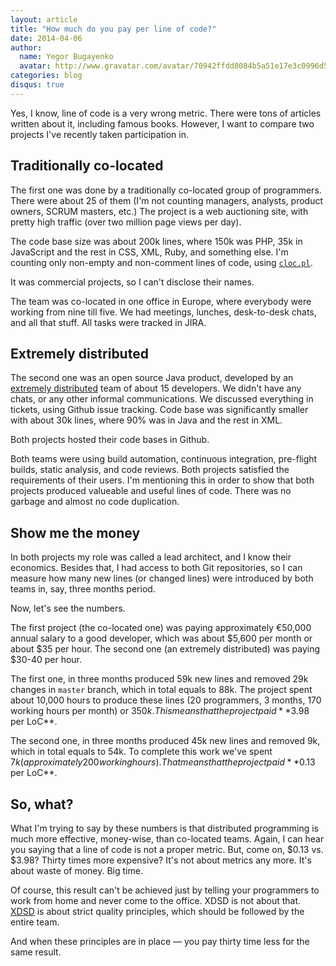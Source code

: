 ```yaml
---
layout: article
title: "How much do you pay per line of code?"
date: 2014-04-06
author:
  name: Yegor Bugayenko
  avatar: http://www.gravatar.com/avatar/70942ffdd8084b5a51e17e3c0996d53c?s=300
categories: blog
disqus: true
---
```


Yes, I know, line of code is a very wrong metric. There were tons of
articles written about it, including famous books. However, I want to
compare two projects I've recently taken participation in.

## Traditionally co-located

The first one was done by a traditionally co-located group of programmers.
There were about 25 of them (I'm not counting managers, analysts,
product owners, SCRUM masters, etc.) The project is a web auctioning site, with
pretty high traffic (over two million page views per day).

The code base size was about 200k lines, where 150k was PHP, 35k in JavaScript and the
rest in CSS, XML, Ruby, and something else. I'm counting only non-empty and
non-comment lines of code, using
[`cloc.pl`](http://cloc.sourceforge.net/).

It was commercial projects, so I can't disclose their names.

The team was co-located in one office in Europe, where everybody were
working from nine till five. We had meetings, lunches, desk-to-desk chats,
and all that stuff. All tasks were tracked in JIRA.

## Extremely distributed

The second one was an open source Java product, developed by an
[extremely distributed](http://www.xdsd.org)
team of about 15 developers. We didn't have any chats, or
any other informal communications. We discussed everything in
tickets, using Github issue tracking. Code base was significantly smaller
with about 30k lines, where 90% was in Java and the rest in XML.

Both projects hosted their code bases in Github.

Both teams were using build automation, continuous integration, pre-flight
builds, static analysis, and code reviews. Both projects satisfied
the requirements of their users. I'm mentioning this in order to show
that both projects produced valueable and useful lines of code. There was
no garbage and almost no code duplication.

## Show me the money

In both projects my role was called a lead architect, and I know their
economics. Besides that, I had access to both Git repositories, so I
can measure how many new lines (or changed lines) were introduced by both
teams in, say, three months period.

Now, let's see the numbers.

The first project (the co-located one) was paying approximately &euro;50,000
annual salary to a good developer, which was about $5,600 per month
or about $35 per hour. The second one (an extremely distributed)
was paying $30-40 per hour.

The first one, in three months produced 59k new lines and removed
29k changes in `master` branch, which in total equals to 88k. The
project spent about 10,000 hours to produce these lines
(20 programmers, 3 months, 170 working hours per month) or $350k. This means that
the project paid **$3.98 per LoC**.

The second one, in three months produced 45k new lines and removed 9k, which
in total equals to 54k. To complete this work we've spent $7k
(approximately 200 working hours).
That means that the project paid **$0.13 per LoC**.

## So, what?

What I'm trying to say by these numbers is that distributed
programming is much more effective, money-wise, than co-located teams.
Again, I can hear you saying that a line of code is not a proper metric.
But, come on, $0.13 vs. $3.98? Thirty times more expensive? It's not about
metrics any more. It's about waste of money. Big time.

Of course, this result can't be achieved just by telling your programmers
to work from home and never come to the office. XDSD is not about that.
[XDSD](http://www.xdsd.org) is about strict quality principles, which should
be followed by the entire team.

And when these principles are in place &mdash; you pay thirty time less for
the same result.
